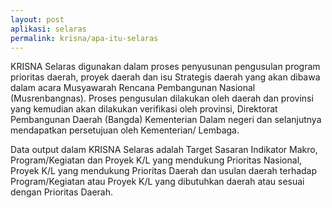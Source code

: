 ```yaml
---
layout: post
aplikasi: selaras
permalink: krisna/apa-itu-selaras
---
```


KRISNA Selaras digunakan dalam proses penyusunan pengusulan program prioritas daerah, proyek daerah dan isu Strategis daerah yang akan dibawa dalam acara Musyawarah Rencana Pembangunan Nasional (Musrenbangnas). Proses pengusulan dilakukan oleh daerah dan provinsi yang kemudian akan dilakukan verifikasi oleh provinsi, Direktorat Pembangunan Daerah (Bangda) Kementerian Dalam negeri dan selanjutnya mendapatkan persetujuan oleh Kementerian/ Lembaga. 

Data output dalam KRISNA Selaras adalah Target Sasaran Indikator Makro, Program/Kegiatan dan Proyek K/L yang mendukung Prioritas Nasional, Proyek K/L yang mendukung Prioritas Daerah dan usulan daerah terhadap Program/Kegiatan atau Proyek K/L yang dibutuhkan daerah atau sesuai dengan Prioritas Daerah.
